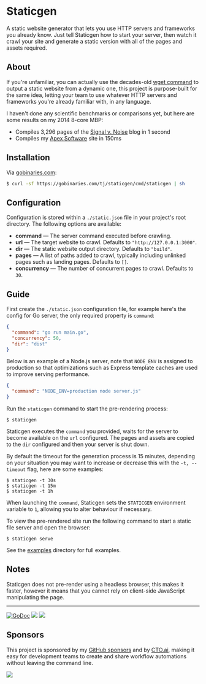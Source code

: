 # Staticgen

A static website generator that lets you use HTTP servers and frameworks you already know. Just tell Staticgen how to start your server, then watch it crawl your site and generate a static version with all of the pages and assets required.

## About

If you're unfamiliar, you can actually use the decades-old [wget command](https://apex.sh/blog/post/pre-render-wget/) to output a static website from a dynamic one, this project is purpose-built for the same idea, letting your team to use whatever HTTP servers and frameworks you're already familiar with, in any language.

I haven't done any scientific benchmarks or comparisons yet, but here are some results on my 2014 8-core MBP:

- Compiles 3,296 pages of the [Signal v. Noise](https://m.signalvnoise.com/) blog in 1 second
- Compiles my [Apex Software](https://apex.sh/) site in 150ms

## Installation

Via [gobinaries.com](https://gobinaries.com):

```sh
$ curl -sf https://gobinaries.com/tj/staticgen/cmd/staticgen | sh
```

## Configuration

Configuration is stored within a `./static.json` file in your project's root directory. The following options are available:

- __command__ — The server command executed before crawling.
- __url__ — The target website to crawl. Defaults to `"http://127.0.0.1:3000"`.
- __dir__ —  The static website output directory. Defaults to `"build"`.
- __pages__ —  A list of paths added to crawl, typically including unlinked pages such as landing pages. Defaults to `[]`.
- __concurrency__ — The number of concurrent pages to crawl. Defaults to `30`.

## Guide

First create the `./static.json` configuration file, for example here's the config for Go server, the only required property is `command`:

```json
{
  "command": "go run main.go",
  "concurrency": 50,
  "dir": "dist"
}
```

Below is an example of a Node.js server, note that `NODE_ENV` is assigned to production so that optimizations such as Express template caches are used to improve serving performance.

```json
{
  "command": "NODE_ENV=production node server.js"
}
```

Run the `staticgen` command to start the pre-rendering process:

```
$ staticgen
```

Staticgen executes the `command` you provided, waits for the server to become available on the `url` configured. The pages and assets are copied to the `dir` configured and then your server is shut down.

By default the timeout for the generation process is 15 minutes, depending on your situation you may want to increase or decrease this with the `-t, --timeout` flag, here are some examples:

```
$ staticgen -t 30s
$ staticgen -t 15m
$ staticgen -t 1h
```

When launching the `command`, Staticgen sets the `STATICGEN` environment variable to `1`, allowing you to alter behaviour if necessary.

To view the pre-rendered site run the following command to start a static file server and open the browser:

```
$ staticgen serve
```

See the [examples](./_examples) directory for full examples.

## Notes

Staticgen does not pre-render using a headless browser, this makes it faster, however it means that you cannot rely on client-side JavaScript manipulating the page.


---

[![GoDoc](https://godoc.org/github.com/tj/staticgen?status.svg)](https://godoc.org/github.com/tj/staticgen)
![](https://img.shields.io/badge/license-MIT-blue.svg)
![](https://img.shields.io/badge/status-stable-green.svg)

## Sponsors

This project is sponsored by my [GitHub sponsors](https://github.com/sponsors/tj) and by [CTO.ai](https://cto.ai/), making it easy for development teams to create and share workflow automations without leaving the command line.

[![](https://apex-software.imgix.net/github/sponsors/cto.png)](https://cto.ai/)
